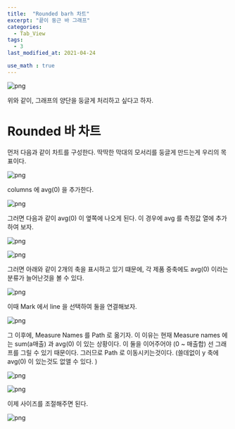 ```yaml
---
title:  "Rounded barh 차트"
excerpt: "끝이 둥근 바 그래프"
categories:
  - Tab_View
tags:
  - 3
last_modified_at: 2021-04-24

use_math : true
---
```


![png](/assets/images/Tab_Vis/7_9.png)

위와 같이, 그래프의 양단을 둥글게 처리하고 싶다고 하자. 

# Rounded 바 차트

먼저 다음과 같이 차트를 구성한다. 딱딱한 막대의 모서리를 둥글게 만드는게 우리의 목표이다.

![png](/assets/images/Tab_Vis/7_1.png)

columns 에 avg(0) 을 추가한다.

![png](/assets/images/Tab_Vis/7_2.png)

그러면 다음과 같이 avg(0) 이 옆쪽에 나오게 된다. 이 경우에 avg 를 측정값 열에 추가하여 보자.

![png](/assets/images/Tab_Vis/7_3.png)

![png](/assets/images/Tab_Vis/7_4.png)

그러면 아래와 같이 2개의 축을 표시하고 있기 떄문에, 각 제품 중축에도 avg(0) 이라는 분류가 늘어난것을 볼 수 있다.

![png](/assets/images/Tab_Vis/7_5.png)

이때 Mark 에서 line 을 선택하여 둘을 연결해보자. 

![png](/assets/images/Tab_Vis/7_6.png)

그 이후에, Measure Names 를 Path 로 옮기자. 이 이유는 현재 Measure names 에는 sum(a매출) 과 avg(0) 이 있는 상황이다. 이 둘을 이어주어야 (0 ~ 매출합) 선 그래프를 그릴 수 있기 때문이다. 그러므로 Path 로 이동시키는것이다. (쓸데없이 y 축에 avg(0) 이 있는것도 없앨 수 있다. )

![png](/assets/images/Tab_Vis/7_7png)

![png](/assets/images/Tab_Vis/7_8.png)

이제 사이즈를 조절해주면 된다.

![png](/assets/images/Tab_Vis/7_9.png)